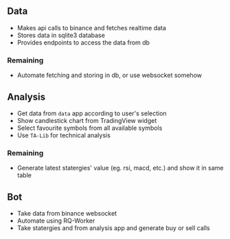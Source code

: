 
## Data

- Makes api calls to binance and fetches realtime data
- Stores data in sqlite3 database
- Provides endpoints to access the data from db

### Remaining
- Automate fetching and storing in db, or use websocket somehow

## Analysis

- Get data from `data` app according to user's selection
- Show candlestick chart from TradingView widget
- Select favourite symbols from all available symbols
- Use `TA-Lib` for technical analysis

### Remaining
- Generate latest statergies' value (eg. rsi, macd, etc.) and show it in same table

## Bot

- Take data from binance websocket
- Automate using RQ-Worker
- Take statergies and from analysis app and generate buy or sell calls